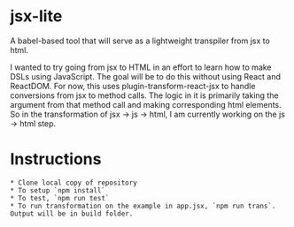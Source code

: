 # jsx-lite
A babel-based tool that will serve as a lightweight transpiler from jsx to html. 

I wanted to try going from jsx to HTML in an effort to learn how to make DSLs using JavaScript.
The goal will be to do this without using React and ReactDOM.
For now, this uses plugin-transform-react-jsx to handle conversions from jsx to method calls.
The logic in it is primarily taking the argument from that method call and making corresponding html elements.
So in the transformation of jsx -> js -> html, I am currently working on the js -> html step.

# Instructions
    * Clone local copy of repository
    * To setup `npm install`
    * To test, `npm run test`
    * To run transformation on the example in app.jsx, `npm run trans`. Output will be in build folder.